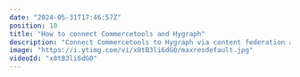 ```yaml
---
date: "2024-05-31T17:46:57Z"
position: 10
title: "How to connect Commercetools and Hygraph"
description: "Connect Commercetools to Hygraph via content federation and install a product picker app for content editors. It's all super easy, and Tim shows you how it is done in this video.\n\nGrab the codebase: https://github.com/hygraph/skncre-starter-nuxt-commercetools\nJoin our community at https://slack.hygraph.com\nCreate a free account at https://hygraph.com"
image: "https://i.ytimg.com/vi/x8tB3li6dG0/maxresdefault.jpg"
videoId: "x8tB3li6dG0"
---
```


